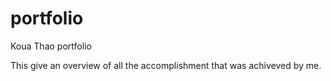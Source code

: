 # portfolio
Koua Thao portfolio

This give an overview of all the accomplishment that was achiveved by me.